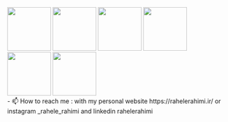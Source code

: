 
<div>
  <img src="https://camo.githubusercontent.com/8c659577329ace75ad76878b34ce87e3b080f96c03f90a5636d540b428d0f718/68747470733a2f2f696d672e736869656c64732e696f2f62616467652f48544d4c352d4533344632363f6c6f676f3d48544d4c35266c6f676f436f6c6f723d7768697465267374796c653d666f722d7468652d6261646765" width="100" height="100" alt="">
  <img src="https://camo.githubusercontent.com/0591a425f2b4546162c508ff19392e33db181286013fd6cbbc0e50719ebc1b17/68747470733a2f2f696d672e736869656c64732e696f2f62616467652f435353332d3135373242363f6c6f676f3d43535333266c6f676f436f6c6f723d7768697465267374796c653d666f722d7468652d6261646765)https://camo.githubusercontent.com/0591a425f2b4546162c508ff19392e33db181286013fd6cbbc0e50719ebc1b17/68747470733a2f2f696d672e736869656c64732e696f2f62616467652f435353332d3135373242363f6c6f676f3d43535333266c6f676f436f6c6f723d7768697465267374796c653d666f722d7468652d6261646765" width="100" height="100" alt="">
  <img src="https://camo.githubusercontent.com/88a39f57239b84eb8b3dd21de52b6057d4891fad248d2b83a9c5ce306887410c/68747470733a2f2f696d672e736869656c64732e696f2f62616467652f4a6176615363726970742d4637444631453f6c6f676f3d4a617661536372697074266c6f676f436f6c6f723d626c61636b267374796c653d666f722d7468652d6261646765" width="100" height="100" alt="">
 <img src="https://camo.githubusercontent.com/01ee03d686d20f6b514a627fa2c96117bb11ee4e99b28ec3c2ed9392e51c1bd7/68747470733a2f2f696d672e736869656c64732e696f2f62616467652f547970655363726970742d3331373843363f6c6f676f3d54797065536372697074266c6f676f436f6c6f723d7768697465267374796c653d666f722d7468652d6261646765" width="100" height="100" alt="">
  <img src="https://camo.githubusercontent.com/3efa7ee4dcf94cc0001bfaede5928b940493fbfafe75b0c0ae63bbb707918145/68747470733a2f2f696d672e736869656c64732e696f2f62616467652f52656163742d3631444146423f6c6f676f3d5265616374266c6f676f436f6c6f723d626c61636b267374796c653d666f722d7468652d6261646765" width="100" height="100" alt="">
  <img src=" https://camo.githubusercontent.com/5fca0f1727dde97bbeb073c7f8c6bcc637978ecbc6dc8fed554055722c2c5372/68747470733a2f2f696d672e736869656c64732e696f2f62616467652f4e6578744a732d3030303030303f6c6f676f3d4e6578742e6a73266c6f676f436f6c6f723d7768697465267374796c653d666f722d7468652d6261646765" width="100" height="100" alt="">

</div>
- 📫 How to reach me  : with my personal website https://rahelerahimi.ir/ or instagram _rahele_rahimi and linkedin rahelerahimi



